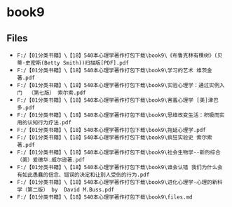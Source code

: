 # book9

## Files

- `F:/【01分类书籍】\【18】540本心理学著作打包下载\book9\《布鲁克林有棵树》(贝蒂·史密斯(Betty Smith))扫描版[PDF].pdf`
- `F:/【01分类书籍】\【18】540本心理学著作打包下载\book9\学习的艺术 维茨金 著.pdf`
- `F:/【01分类书籍】\【18】540本心理学著作打包下载\book9\实验心理学：通过实例入门  （第七版） 索尔索.pdf`
- `F:/【01分类书籍】\【18】540本心理学著作打包下载\book9\害羞心理学 [美]津巴多.pdf`
- `F:/【01分类书籍】\【18】540本心理学著作打包下载\book9\思维改变生活：积极而实用的认知行为疗法.pdf`
- `F:/【01分类书籍】\【18】540本心理学著作打包下载\book9\拖延心理学.pdf`
- `F:/【01分类书籍】\【18】540本心理学著作打包下载\book9\疯狂实验史 索尔索著.pdf`
- `F:/【01分类书籍】\【18】540本心理学著作打包下载\book9\社会生物学--新的综合（美）爱德华.威尔逊著.pdf`
- `F:/【01分类书籍】\【18】540本心理学著作打包下载\book9\谁会认错 我们为什么会有如此愚蠢的信念、错误的决定和让别人受伤的行为.pdf`
- `F:/【01分类书籍】\【18】540本心理学著作打包下载\book9\进化心理学-心理的新科学（第二版） by  David M.Buss.pdf`
- `F:/【01分类书籍】\【18】540本心理学著作打包下载\book9\files.md`
